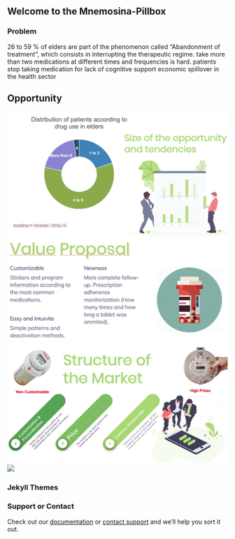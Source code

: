 

## Welcome to the Mnemosina-Pillbox


### Problem

26 to 59 % of elders are part of the phenomenon called “Abandonment of treatment”, which consists in interrupting the therapeutic regime.
take more than two medications at different times and frequencies is hard.
patients stop taking medication for lack of cognitive support
economic spillover in the health sector

## Opportunity 
![](PPT3.png)
![](PPT4.png)
![](PPT5.png)
![](Bmodel.gif)


### Jekyll Themes



### Support or Contact

 Check out our [documentation](https://help.github.com/categories/github-pages-basics/) or [contact support](https://github.com/contact) and we’ll help you sort it out.

